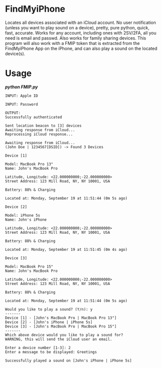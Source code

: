 # FindMyiPhone
Locates all devices associated with an iCloud account. No user notification (unless you want to play sound on a device), pretty, pure python, quick, fast, accurate. Works for any account, including ones with 2SV/2FA, all you need is email and passwd. Also works for family sharing devices. This program will also work with a FMIP token that is extracted from the FindMyiPhone App on the iPhone, and can also play a sound on the located device(s).

# Usage 

***python FMIP.py***

```
INPUT: Apple ID 

INPUT: Password
```
```
OUTPUT:
Successfully authenticated

Sent location beacon to [3] devices
Awaiting response from iCloud...
Reprocessing iCloud response...

Awaiting response from iCloud...
(John Doe | 1234567[DSID]) -> Found 3 Devices
```
```
Device [1]

Model: MacBook Pro 13"
Name: John's MacBook Pro

Latitude, Longitude: <22.000000000;-22.000000000>
Street Address: 123 Mill Road, NY, NY 10001, USA

Battery: 88% & Charging

Located at: Monday, September 19 at 11:51:44 (0m 5s ago)
```
```
Device [2]

Model: iPhone 5s
Name: John's iPhone

Latitude, Longitude: <22.000000000;-22.000000000>
Street Address: 123 Mill Road, NY, NY 10001, USA

Battery: 88% & Charging

Located at: Monday, September 19 at 11:51:45 (0m 4s ago)

```
```
Device [3]

Model: MacBook Pro 15"
Name: John's MacBook Pro

Latitude, Longitude: <22.000000000;-22.000000000>
Street Address: 123 Mill Road, NY, NY 10001, USA

Battery: 88% & Charging

Located at: Monday, September 19 at 11:51:44 (0m 5s ago)
```

```
Would you like to play a sound? (Y/n): y
-------
Device [1] - [John's MacBook Pro | MacBook Pro 13"]
Device [2] - [John's iPhone | iPhone 5s]
Device [3] - [John's MacBook Pro | MacBook Pro 15"]
-------
Which above device would you like to play a sound for?
WARNING, this will send the iCloud user an email.

Enter a device number [1-3]: 2
Enter a message to be displayed: Greetings

Successfully played a sound on [John's iPhone | iPhone 5s]
```
